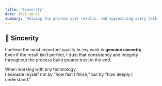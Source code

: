 ```yaml
---
title: 'Sincerity'
date: 2025-10-01
summary: 'Valuing the process over results, and approaching every task with genuine sincerity'
---
```


<div class="text-justify leading-relaxed">

## 💖 Sincerity

I believe the most important quality in any work is **genuine sincerity**.  
Even if the result isn’t perfect, I trust that consistency and integrity throughout the process build greater trust in the end.

When working with any technology,  
I evaluate myself not by “how fast I finish,” but by “how deeply I understand.”

</div>
